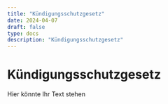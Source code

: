 ```yaml
---
title: "Kündigungsschutzgesetz"
date: 2024-04-07
draft: false
type: docs
description: "Kündigungsschutzgesetz"
---
```


# Kündigungsschutzgesetz

Hier könnte Ihr Text stehen